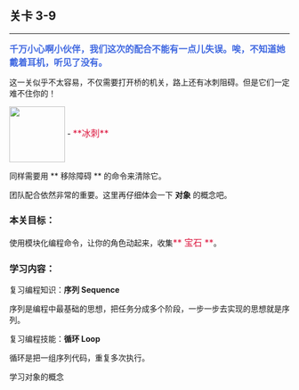 ## 关卡 3-9

------
<font color=#4169E1 size=3>**千万小心啊小伙伴，我们这次的配合不能有一点儿失误。唉，不知道她戴着耳机，听见了没有。**</font>

这一关似乎不太容易，不仅需要打开桥的机关，路上还有冰刺阻碍。但是它们一定难不住你的！

<img src="./scene/image/obstacle2.png" width = "100" alt="" align=center />
 - <font color=#DC143C size=3>**冰刺**</font>

同样需要用 ** 移除障碍 ** 的命令来清除它。

团队配合依然非常的重要。这里再仔细体会一下 **对象** 的概念吧。
 
### 本关目标：
使用模块化编程命令，让你的角色动起来，收集<font color=#DC143C size=3>** 宝石 **</font>。

### 学习内容：
复习编程知识：**序列 Sequence**

序列是编程中最基础的思想，把任务分成多个阶段，一步一步去实现的思想就是序列。

复习编程技能：**循环 Loop**

循环是把一组序列代码，重复多次执行。

学习对象的概念
